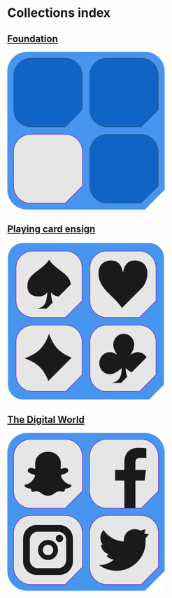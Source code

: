 # Collections index

## [Foundation](collections/SlabShed_foundation)

![This collection Overview](collections/SlabShed_foundation/resources/overview1.png)

## [Playing card ensign](collections/Slab_playingCardEnsign/README.md)

![This collection Overview](collections/Slab_playingCardEnsign/resources/overview1.png)


## [The Digital World](collections/Slab_digitalWorld)

![This collection Overview](collections/Slab_digitalWorld/resources/overview1.png)